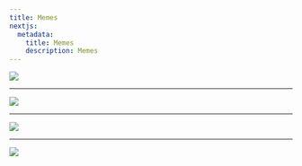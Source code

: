 ```yaml
---
title: Memes
nextjs:
  metadata:
    title: Memes
    description: Memes
---
```


![](https://ivanmolto.mypinata.cloud/ipfs/QmZBLM4smQVS3iAyFV4ZRTKuaPbPpuNt8qME6Ba8PL27bG)

---

![](https://ivanmolto.mypinata.cloud/ipfs/QmQ9ntK99WMyJoaSTecXQykJW2TcEXwDs1JhB4b8AbL3kc)

---

![](https://ivanmolto.mypinata.cloud/ipfs/QmUysbK3g8ux9YGvwEW1knVpbb8VdQeJShmEnwCDc1hZg6)

---

![](https://ivanmolto.mypinata.cloud/ipfs/QmShSpkGg2hewm2bfKP5fgMLdU9LZpJxTDHb8hG2n3dJhE)

